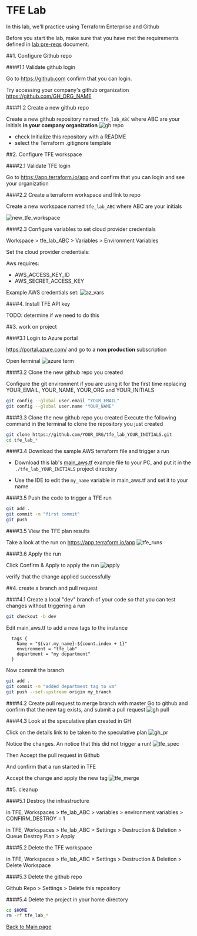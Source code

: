 # TFE Lab

In this lab, we'll practice using Terraform Enterprise and Github

Before you start the lab, make sure that you have met the requirements defined
in [lab pre-reqs](../docs/prereqs.md) document.

##1. Configure Github repo

####1.1 Validate github login

Go to https://github.com confirm that you can login. 

Try accessing your company's github organization https://github.com/GH_ORG_NAME

####1.2 Create a new github repo

Create a new github repository named `tfe_lab_ABC` where ABC are your initials **in your company organization**
![gh repo](images/gh_repo1.png)

 * check Initialize this repository with a README
 * select the Terraform .gitignore template

##2. Configure TFE workspace

####2.1  Validate TFE login

Go to https://app.terraform.io/app and confirm that you can login and see your organization

####2.2 Create a terraform workspace and link to repo

Create a new workspace named `tfe_lab_ABC` where ABC are your initials

![new_tfe_workspace](images/tfe_new_workspace.png)

####2.3 Configure variables to set cloud provider credentials

Workspace > tfe_lab_ABC > Variables > Environment Variables

Set the cloud provider credentials:

Aws requires:
* AWS_ACCESS_KEY_ID
* AWS_SECRET_ACCESS_KEY

Example AWS credentials set:
![az_vars](../docs/images/tfe_aws_keys.png)

####4. Install TFE API key

TODO: determine if we need to do this

##3. work on project

####3.1 Login to Azure portal

https://portal.azure.com/ 
and go to a **non production** subscription

Open terminal
![azure term](images/azure_term.png)

####3.2 Clone the new github repo you created

Configure the git environment if you are using it for the first time
replacing YOUR_EMAIL, YOUR_NAME, YOUR_ORG and YOUR_INITIALS
```bash
git config --global user.email "YOUR_EMAIL"
git config --global user.name "YOUR_NAME"
```

####3.3 Clone the new github repo you created
Execute the following command in the terminal to clone the repository you just created
```bash
git clone https://github.com/YOUR_ORG/tfe_lab_YOUR_INITIALS.git
cd tfe_lab_*
```

####3.4 Download the sample AWS terraform file and trigger a run

* Download this lab's [main_aws.tf](https://raw.githubusercontent.com/cloudshiftstrategies/css_terraform_training/master/labs/lab2_terraform/main_aws.tf)
example file to your PC, and put it in the `./tfe_lab_YOUR_INITIALS` project directory

* Use the IDE to edit the `my_name` variable in main_aws.tf and set it to your name

####3.5 Push the code to trigger a TFE run

```bash
git add .
git commit -m "first commit"
git push
```

####3.5 View the TFE plan results

Take a look at the run on https://app.terraform.io/app
![tfe_runs](images/tfe_run.png)

####3.6 Apply the run

Click Confirm & Apply to apply the run
![apply](images/tfe_confirm1.png)

verify that the change applied successfully

##4. create a branch and pull request

####4.1 Create a local "dev" branch of your code so that you can test changes without triggering a run

```bash
git checkout -b dev
```

Edit main_aws.tf to add a new tags to the instance
```tfe
  tags {
    Name = "${var.my_name}-${count.index + 1}"
    environment = "tfe_lab"
    department = "my department"
  }
```

Now commit the branch

```bash
git add .
git commit -m "added department tag to vm"
git push --set-upstream origin my_branch
```

####4.2 Create pull request to merge branch with master
Go to github and confirm that the new tag exists, and submit a pull request
![gh pull](images/gh_pull.png)

####4.3 Look at the speculative plan created in GH

Click on the details link to be taken to the speculative plan
![gh_pr](images/gh_pr.png)

Notice the changes. An notice that this did not trigger a run!
![tfe_spec](images/tfe_spec_plan.png)

Then Accept the pull request in Github

And confirm that a run started in TFE

Accept the change and apply the new tag
![tfe_merge](images/tfe_merge.png)

##5. cleanup

####5.1 Destroy the infrastructure

in TFE, Workspaces > tfe_lab_ABC > variables > environment variables >  CONFIRM_DESTROY = 1

in TFE, Workspaces > tfe_lab_ABC > Settings > Destruction & Deletion > Queue Destroy Plan > Apply

####5.2 Delete the TFE workspace

in TFE, Workspaces > tfe_lab_ABC > Settings > Destruction & Deletion > Delete Workspace

####5.3 Delete the github repo

Github Repo > Settings > Delete this repository

####5.4 Delete the project in your home directory

```bash
cd $HOME
rm -rf tfe_lab_*
```

[Back to Main page](../README.md)

